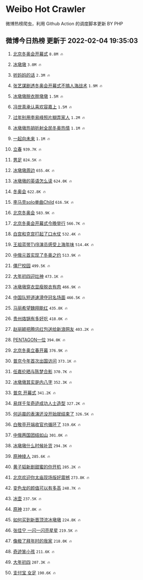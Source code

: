 # Weibo Hot Crawler 



微博热榜爬虫，利用 Github Action 的调度脚本更新 BY PHP 


## 微博今日热榜 更新于 2022-02-04 19:35:03 
1. [北京冬奥会开幕式](https://s.weibo.com/weibo?q=%23%E5%8C%97%E4%BA%AC%E5%86%AC%E5%A5%A5%E4%BC%9A%E5%BC%80%E5%B9%95%E5%BC%8F%23&Refer=top) `8.8M 🔥` 

1. [冰墩墩](https://s.weibo.com/weibo?q=%23%E5%86%B0%E5%A2%A9%E5%A2%A9%23&Refer=top) `3.0M 🔥` 

1. [听妈妈的话](https://s.weibo.com/weibo?q=%23%E5%90%AC%E5%A6%88%E5%A6%88%E7%9A%84%E8%AF%9D%23&Refer=top) `2.3M 🔥` 

1. [张艺谋剧透冬奥会开幕式不搞人海战术](https://s.weibo.com/weibo?q=%23%E5%BC%A0%E8%89%BA%E8%B0%8B%E5%89%A7%E9%80%8F%E5%86%AC%E5%A5%A5%E4%BC%9A%E5%BC%80%E5%B9%95%E5%BC%8F%E4%B8%8D%E6%90%9E%E4%BA%BA%E6%B5%B7%E6%88%98%E6%9C%AF%23&Refer=top) `1.9M 🔥` 

1. [冰墩墩脱衣胖墩墩](https://s.weibo.com/weibo?q=%23%E5%86%B0%E5%A2%A9%E5%A2%A9%E8%84%B1%E8%A1%A3%E8%83%96%E5%A2%A9%E5%A2%A9%23&Refer=top) `1.5M 🔥` 

1. [冯世真承认喜欢容嘉上](https://s.weibo.com/weibo?q=%23%E5%86%AF%E4%B8%96%E7%9C%9F%E6%89%BF%E8%AE%A4%E5%96%9C%E6%AC%A2%E5%AE%B9%E5%98%89%E4%B8%8A%23&Refer=top) `1.5M 🔥` 

1. [过年别用李易峰照片糊弄家人](https://s.weibo.com/weibo?q=%E8%BF%87%E5%B9%B4%E5%88%AB%E7%94%A8%E6%9D%8E%E6%98%93%E5%B3%B0%E7%85%A7%E7%89%87%E7%B3%8A%E5%BC%84%E5%AE%B6%E4%BA%BA&Refer=top) `1.2M 🔥` 

1. [冰墩墩热销折射全民冬奥热情](https://s.weibo.com/weibo?q=%23%E5%86%B0%E5%A2%A9%E5%A2%A9%E7%83%AD%E9%94%80%E6%8A%98%E5%B0%84%E5%85%A8%E6%B0%91%E5%86%AC%E5%A5%A5%E7%83%AD%E6%83%85%23&Refer=top) `1.1M 🔥` 

1. [一起向未来](https://s.weibo.com/weibo?q=%23%E4%B8%80%E8%B5%B7%E5%90%91%E6%9C%AA%E6%9D%A5%23&Refer=top) `1.1M 🔥` 

1. [立春](https://s.weibo.com/weibo?q=%23%E7%AB%8B%E6%98%A5%23&Refer=top) `939.7K 🔥` 

1. [男足](https://s.weibo.com/weibo?q=%23%E7%94%B7%E8%B6%B3%23&Refer=top) `824.5K 🔥` 

1. [冰墩墩周边](https://s.weibo.com/weibo?q=%23%E5%86%B0%E5%A2%A9%E5%A2%A9%E5%91%A8%E8%BE%B9%23&Refer=top) `655.4K 🔥` 

1. [冰墩墩的英语怎么读](https://s.weibo.com/weibo?q=%23%E5%86%B0%E5%A2%A9%E5%A2%A9%E7%9A%84%E8%8B%B1%E8%AF%AD%E6%80%8E%E4%B9%88%E8%AF%BB%23&Refer=top) `624.0K 🔥` 

1. [冬奥会](https://s.weibo.com/weibo?q=%E5%86%AC%E5%A5%A5%E4%BC%9A&Refer=top) `622.8K 🔥` 

1. [李马克solo单曲Child](https://s.weibo.com/weibo?q=%23%E6%9D%8E%E9%A9%AC%E5%85%8Bsolo%E5%8D%95%E6%9B%B2Child%23&Refer=top) `616.5K 🔥` 

1. [北京冬奥会](https://s.weibo.com/weibo?q=%E5%8C%97%E4%BA%AC%E5%86%AC%E5%A5%A5%E4%BC%9A&Refer=top) `583.9K 🔥` 

1. [北京冬奥会开幕式今晚举行](https://s.weibo.com/weibo?q=%E5%8C%97%E4%BA%AC%E5%86%AC%E5%A5%A5%E4%BC%9A%E5%BC%80%E5%B9%95%E5%BC%8F%E4%BB%8A%E6%99%9A%E4%B8%BE%E8%A1%8C&Refer=top) `566.7K 🔥` 

1. [白宫和克宫打起了口水仗](https://s.weibo.com/weibo?q=%23%E7%99%BD%E5%AE%AB%E5%92%8C%E5%85%8B%E5%AE%AB%E6%89%93%E8%B5%B7%E4%BA%86%E5%8F%A3%E6%B0%B4%E4%BB%97%23&Refer=top) `532.4K 🔥` 

1. [王祖蓝带TVB演员感受上海年味](https://s.weibo.com/weibo?q=%23%E7%8E%8B%E7%A5%96%E8%93%9D%E5%B8%A6TVB%E6%BC%94%E5%91%98%E6%84%9F%E5%8F%97%E4%B8%8A%E6%B5%B7%E5%B9%B4%E5%91%B3%23&Refer=top) `514.4K 🔥` 

1. [中俄元首实现了冬奥之约](https://s.weibo.com/weibo?q=%23%E4%B8%AD%E4%BF%84%E5%85%83%E9%A6%96%E5%AE%9E%E7%8E%B0%E4%BA%86%E5%86%AC%E5%A5%A5%E4%B9%8B%E7%BA%A6%23&Refer=top) `513.9K 🔥` 

1. [僵尸校园](https://s.weibo.com/weibo?q=%E5%83%B5%E5%B0%B8%E6%A0%A1%E5%9B%AD&Refer=top) `499.5K 🔥` 

1. [大年初四迎灶神](https://s.weibo.com/weibo?q=%E5%A4%A7%E5%B9%B4%E5%88%9D%E5%9B%9B%E8%BF%8E%E7%81%B6%E7%A5%9E&Refer=top) `473.1K 🔥` 

1. [冰墩墩穿衣显瘦脱衣有肉](https://s.weibo.com/weibo?q=%23%E5%86%B0%E5%A2%A9%E5%A2%A9%E7%A9%BF%E8%A1%A3%E6%98%BE%E7%98%A6%E8%84%B1%E8%A1%A3%E6%9C%89%E8%82%89%23&Refer=top) `466.9K 🔥` 

1. [中国队短道速滑夺冠名场面](https://s.weibo.com/weibo?q=%23%E4%B8%AD%E5%9B%BD%E9%98%9F%E7%9F%AD%E9%81%93%E9%80%9F%E6%BB%91%E5%A4%BA%E5%86%A0%E5%90%8D%E5%9C%BA%E9%9D%A2%23&Refer=top) `466.5K 🔥` 

1. [马丽希望魏翔能红](https://s.weibo.com/weibo?q=%23%E9%A9%AC%E4%B8%BD%E5%B8%8C%E6%9C%9B%E9%AD%8F%E7%BF%94%E8%83%BD%E7%BA%A2%23&Refer=top) `435.8K 🔥` 

1. [贵州烙锅有多好吃](https://s.weibo.com/weibo?q=%23%E8%B4%B5%E5%B7%9E%E7%83%99%E9%94%85%E6%9C%89%E5%A4%9A%E5%A5%BD%E5%90%83%23&Refer=top) `418.0K 🔥` 

1. [赵丽颖把腾讯红包送给新浪网友](https://s.weibo.com/weibo?q=%23%E8%B5%B5%E4%B8%BD%E9%A2%96%E6%8A%8A%E8%85%BE%E8%AE%AF%E7%BA%A2%E5%8C%85%E9%80%81%E7%BB%99%E6%96%B0%E6%B5%AA%E7%BD%91%E5%8F%8B%23&Refer=top) `403.2K 🔥` 

1. [PENTAGON一位](https://s.weibo.com/weibo?q=PENTAGON%E4%B8%80%E4%BD%8D&Refer=top) `394.0K 🔥` 

1. [北京冬奥立春开幕](https://s.weibo.com/weibo?q=%23%E5%8C%97%E4%BA%AC%E5%86%AC%E5%A5%A5%E7%AB%8B%E6%98%A5%E5%BC%80%E5%B9%95%23&Refer=top) `376.9K 🔥` 

1. [普京今年首次出国访问](https://s.weibo.com/weibo?q=%23%E6%99%AE%E4%BA%AC%E4%BB%8A%E5%B9%B4%E9%A6%96%E6%AC%A1%E5%87%BA%E5%9B%BD%E8%AE%BF%E9%97%AE%23&Refer=top) `373.1K 🔥` 

1. [任嘉伦晒与陈梦合影](https://s.weibo.com/weibo?q=%23%E4%BB%BB%E5%98%89%E4%BC%A6%E6%99%92%E4%B8%8E%E9%99%88%E6%A2%A6%E5%90%88%E5%BD%B1%23&Refer=top) `370.7K 🔥` 

1. [冰墩墩其实是内八字](https://s.weibo.com/weibo?q=%23%E5%86%B0%E5%A2%A9%E5%A2%A9%E5%85%B6%E5%AE%9E%E6%98%AF%E5%86%85%E5%85%AB%E5%AD%97%23&Refer=top) `352.3K 🔥` 

1. [普京 开幕式](https://s.weibo.com/weibo?q=%E6%99%AE%E4%BA%AC%20%E5%BC%80%E5%B9%95%E5%BC%8F&Refer=top) `341.2K 🔥` 

1. [易烊千玺奇迹成功人士造型](https://s.weibo.com/weibo?q=%23%E6%98%93%E7%83%8A%E5%8D%83%E7%8E%BA%E5%A5%87%E8%BF%B9%E6%88%90%E5%8A%9F%E4%BA%BA%E5%A3%AB%E9%80%A0%E5%9E%8B%23&Refer=top) `327.2K 🔥` 

1. [何运晨的表演还没开始就结束了](https://s.weibo.com/weibo?q=%23%E4%BD%95%E8%BF%90%E6%99%A8%E7%9A%84%E8%A1%A8%E6%BC%94%E8%BF%98%E6%B2%A1%E5%BC%80%E5%A7%8B%E5%B0%B1%E7%BB%93%E6%9D%9F%E4%BA%86%23&Refer=top) `326.5K 🔥` 

1. [白敬亭开端收官也循环了](https://s.weibo.com/weibo?q=%23%E7%99%BD%E6%95%AC%E4%BA%AD%E5%BC%80%E7%AB%AF%E6%94%B6%E5%AE%98%E4%B9%9F%E5%BE%AA%E7%8E%AF%E4%BA%86%23&Refer=top) `319.6K 🔥` 

1. [中俄两国团结如山](https://s.weibo.com/weibo?q=%23%E4%B8%AD%E4%BF%84%E4%B8%A4%E5%9B%BD%E5%9B%A2%E7%BB%93%E5%A6%82%E5%B1%B1%23&Refer=top) `301.0K 🔥` 

1. [冰墩墩什么时候补货](https://s.weibo.com/weibo?q=%23%E5%86%B0%E5%A2%A9%E5%A2%A9%E4%BB%80%E4%B9%88%E6%97%B6%E5%80%99%E8%A1%A5%E8%B4%A7%23&Refer=top) `294.3K 🔥` 

1. [原神绫人](https://s.weibo.com/weibo?q=%E5%8E%9F%E7%A5%9E%E7%BB%AB%E4%BA%BA&Refer=top) `285.6K 🔥` 

1. [黄子韬新剧甜蜜的你开机](https://s.weibo.com/weibo?q=%23%E9%BB%84%E5%AD%90%E9%9F%AC%E6%96%B0%E5%89%A7%E7%94%9C%E8%9C%9C%E7%9A%84%E4%BD%A0%E5%BC%80%E6%9C%BA%23&Refer=top) `285.2K 🔥` 

1. [北京欢迎你太庙现场版好震撼](https://s.weibo.com/weibo?q=%23%E5%8C%97%E4%BA%AC%E6%AC%A2%E8%BF%8E%E4%BD%A0%E5%A4%AA%E5%BA%99%E7%8E%B0%E5%9C%BA%E7%89%88%E5%A5%BD%E9%9C%87%E6%92%BC%23&Refer=top) `273.8K 🔥` 

1. [变色龙的颜值可以有多高](https://s.weibo.com/weibo?q=%23%E5%8F%98%E8%89%B2%E9%BE%99%E7%9A%84%E9%A2%9C%E5%80%BC%E5%8F%AF%E4%BB%A5%E6%9C%89%E5%A4%9A%E9%AB%98%23&Refer=top) `248.7K 🔥` 

1. [冰壶](https://s.weibo.com/weibo?q=%E5%86%B0%E5%A3%B6&Refer=top) `237.5K 🔥` 

1. [原神](https://s.weibo.com/weibo?q=%E5%8E%9F%E7%A5%9E&Refer=top) `237.0K 🔥` 

1. [如何买到新晋顶流冰墩墩](https://s.weibo.com/weibo?q=%23%E5%A6%82%E4%BD%95%E4%B9%B0%E5%88%B0%E6%96%B0%E6%99%8B%E9%A1%B6%E6%B5%81%E5%86%B0%E5%A2%A9%E5%A2%A9%23&Refer=top) `224.8K 🔥` 

1. [张佳宁 一闪一闪亮星星](https://s.weibo.com/weibo?q=%E5%BC%A0%E4%BD%B3%E5%AE%81%20%E4%B8%80%E9%97%AA%E4%B8%80%E9%97%AA%E4%BA%AE%E6%98%9F%E6%98%9F&Refer=top) `219.5K 🔥` 

1. [像极了拜年时的我家](https://s.weibo.com/weibo?q=%23%E5%83%8F%E6%9E%81%E4%BA%86%E6%8B%9C%E5%B9%B4%E6%97%B6%E7%9A%84%E6%88%91%E5%AE%B6%23&Refer=top) `218.0K 🔥` 

1. [奇迹笨小孩](https://s.weibo.com/weibo?q=%E5%A5%87%E8%BF%B9%E7%AC%A8%E5%B0%8F%E5%AD%A9&Refer=top) `211.6K 🔥` 

1. [大年初四](https://s.weibo.com/weibo?q=%23%E5%A4%A7%E5%B9%B4%E5%88%9D%E5%9B%9B%23&Refer=top) `207.3K 🔥` 

1. [支付宝 女足](https://s.weibo.com/weibo?q=%E6%94%AF%E4%BB%98%E5%AE%9D%20%E5%A5%B3%E8%B6%B3&Refer=top) `190.6K 🔥` 

